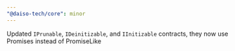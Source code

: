 ```yaml
---
"@daiso-tech/core": minor
---
```


Updated `IPrunable`, `IDeinitizable`, and `IInitizable` contracts, they now use Promises instead of PromiseLike
